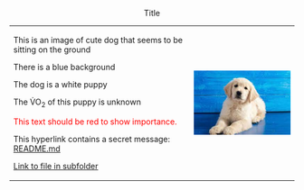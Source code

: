 <p align="center">Title</p>
<table cellpadding="20" align="center">
  <tr>
    <td>
<p> This is an image of cute dog that seems to be sitting on the ground</p>
<p> There is a blue background<p>
<p> The dog is a white puppy</p>
<p>The &#x56;&#x0307;O<sub>2</sub> of this puppy is unknown</p>
<p style="color:red;">This text should be red to show importance.</p>
      
This hyperlink contains a secret message: [README.md][reference]
  
[reference]: https://github.com/Sushrutm2/classKNES381/blob/a0e5e92b652e6c82e4815276d1f9dd7d2800629f/README.md
      <a href= "https://github.com/Sushrutm2/classKNES381/blob/fac984d61114b38d9d05f5f469896f017a6b7fa5/subfolder/dogpic.jpg">Link to file in subfolder</a>
    </td>
    <td>
      <img src="dogpic.jpg" alt="cute dog photo" align="right">
    </td>
  </tr>
</table>
